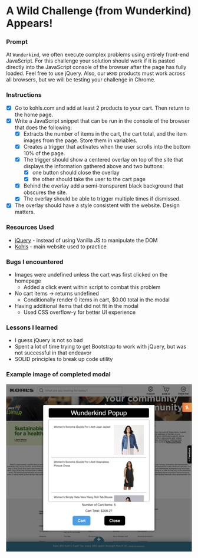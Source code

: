 # A Wild Challenge (from Wunderkind) Appears!

### Prompt

At `Wunderkind`, we often execute complex problems using entirely front-end JavaScript. For this challenge your solution should work if it is pasted directly into the JavaScript console of the browser after the page has fully loaded. Feel free to use jQuery. Also, our `WKND` products must work across all browsers, but we will be testing your challenge in Chrome.

### Instructions

- [x] Go to kohls.com and add at least 2 products to your cart. Then return to the home page.
- [x] Write a JavaScript snippet that can be run in the console of the browser that does the following:
  - [x] Extracts the number of items in the cart, the cart total, and the item images from the page. Store them in variables.
  - [x] Creates a trigger that activates when the user scrolls into the bottom 10% of the page.
  - [x] The trigger should show a centered overlay on top of the site that displays the information gathered above and two buttons:
    - [x] one button should close the overlay
    - [x] the other should take the user to the cart page
  - [x] Behind the overlay add a semi­-transparent black background that obscures the site.
  - [x] The overlay should be able to trigger multiple times if dismissed.
- [x] The overlay should have a style consistent with the website. Design matters.

### Resources Used

- [jQuery](https://api.jquery.com/) - instead of using Vanilla JS to manipulate the DOM
- [Kohls](https://www.kohls.com/) - main website used to practice

### Bugs I encountered

- Images were undefined unless the cart was first clicked on the homepage
  - Added a click event within script to combat this problem
- No cart items -> returns undefined
  - Conditionally render 0 items in cart, $0.00 total in the modal
- Having additional items that did not fit in the modal
  - Used CSS overflow-y for better UI experience

### Lessons I learned

- I guess jQuery is not so bad
- Spent a lot of time trying to get Bootstrap to work with jQuery, but was not successful in that endeavor
- SOLID principles to break up code utility

### Example image of completed modal

[![Wunderkind Modal](wunderkind-modal.png)](wunderkind-modal.png)
